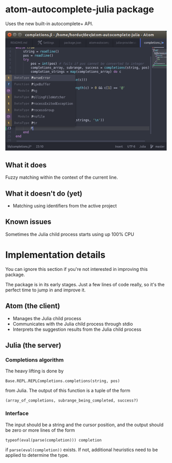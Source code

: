 # atom-autocomplete-julia package

Uses the new built-in autocomplete+ API.

![screenshot](https://raw.githubusercontent.com/vindvaki/atom-autocomplete-julia/master/atom-autocomplete-julia.png)

## What it does

Fuzzy matching within the context of the current line.

## What it doesn't do (yet)

- Matching using identifiers from the active project

## Known issues

Sometimes the Julia child process starts using up 100% CPU

# Implementation details

You can ignore this section if you're not interested in improving this package.

The package is in its early stages. Just a few lines of code really, so it's
the perfect time to jump in and improve it.

## Atom (the client)

- Manages the Julia child process
- Communicates with the Julia child process through stdio
- Interprets the suggestion results from the Julia child process

## Julia (the server)

### Completions algorithm

The heavy lifting is done by

```
Base.REPL.REPLCompletions.completions(string, pos)
```
from Julia. The output of this function is a tuple of the form

```
(array_of_completions, subrange_being_completed, success?)
```

### Interface

The input should be a string and the cursor position, and the output should be
zero or more lines of the form

```
typeof(eval(parse(completion))) completion
```

if `parse(eval(completion))` exists. If not, additional heuristics need to be
applied to determine the type.
